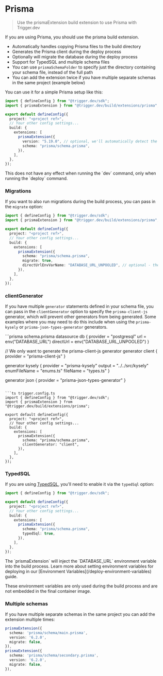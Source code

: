 # Prisma

> Use the prismaExtension build extension to use Prisma with Trigger.dev

If you are using Prisma, you should use the prisma build extension.

* Automatically handles copying Prisma files to the build directory
* Generates the Prisma client during the deploy process
* Optionally will migrate the database during the deploy process
* Support for TypedSQL and multiple schema files
* You can use `prismaSchemaFolder` to specify just the directory containing your schema file, instead of the full path
* You can add the extension twice if you have multiple separate schemas in the same project (example below)

You can use it for a simple Prisma setup like this:

```ts
import { defineConfig } from "@trigger.dev/sdk";
import { prismaExtension } from "@trigger.dev/build/extensions/prisma";

export default defineConfig({
  project: "<project ref>",
  // Your other config settings...
  build: {
    extensions: [
      prismaExtension({
        version: "5.19.0", // optional, we'll automatically detect the version if not provided
        schema: "prisma/schema.prisma",
      }),
    ],
  },
});
```

<Note>
  This does not have any effect when running the `dev` command, only when running the `deploy`
  command.
</Note>

### Migrations

If you want to also run migrations during the build process, you can pass in the `migrate` option:

```ts
import { defineConfig } from "@trigger.dev/sdk";
import { prismaExtension } from "@trigger.dev/build/extensions/prisma";

export default defineConfig({
  project: "<project ref>",
  // Your other config settings...
  build: {
    extensions: [
      prismaExtension({
        schema: "prisma/schema.prisma",
        migrate: true,
        directUrlEnvVarName: "DATABASE_URL_UNPOOLED", // optional - the name of the environment variable that contains the direct database URL if you are using a direct database URL
      }),
    ],
  },
});
```

### clientGenerator

If you have multiple `generator` statements defined in your schema file, you can pass in the `clientGenerator` option to specify the `prisma-client-js` generator, which will prevent other generators from being generated. Some examples where you may need to do this include when using the `prisma-kysely` or `prisma-json-types-generator` generators.

<CodeGroup>
  ```prisma schema.prisma
  datasource db {
    provider  = "postgresql"
    url       = env("DATABASE_URL")
    directUrl = env("DATABASE_URL_UNPOOLED")
  }

  // We only want to generate the prisma-client-js generator
  generator client {
    provider        = "prisma-client-js"
  }

  generator kysely {
    provider     = "prisma-kysely"
    output       = "../../src/kysely"
    enumFileName = "enums.ts"
    fileName     = "types.ts"
  }

  generator json {
    provider = "prisma-json-types-generator"
  }
  ```

  ```ts trigger.config.ts
  import { defineConfig } from "@trigger.dev/sdk";
  import { prismaExtension } from "@trigger.dev/build/extensions/prisma";

  export default defineConfig({
    project: "<project ref>",
    // Your other config settings...
    build: {
      extensions: [
        prismaExtension({
          schema: "prisma/schema.prisma",
          clientGenerator: "client",
        }),
      ],
    },
  });
  ```
</CodeGroup>

### TypedSQL

If you are using [TypedSQL](https://www.prisma.io/typedsql), you'll need to enable it via the `typedSql` option:

```ts
import { defineConfig } from "@trigger.dev/sdk";

export default defineConfig({
  project: "<project ref>",
  // Your other config settings...
  build: {
    extensions: [
      prismaExtension({
        schema: "prisma/schema.prisma",
        typedSql: true,
      }),
    ],
  },
});
```

<Note>
  The `prismaExtension` will inject the `DATABASE_URL` environment variable into the build process. Learn more about setting environment variables for deploying in our [Environment Variables](/deploy-environment-variables) guide.

  These environment variables are only used during the build process and are not embedded in the final container image.
</Note>

### Multiple schemas

If you have multiple separate schemas in the same project you can add the extension multiple times:

```ts
prismaExtension({
  schema: 'prisma/schema/main.prisma',
  version: '6.2.0',
  migrate: false,
}),
prismaExtension({
  schema: 'prisma/schema/secondary.prisma',
  version: '6.2.0',
  migrate: false,
}),
```
